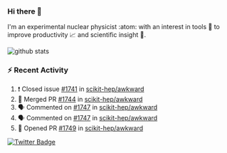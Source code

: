 ### Hi there 👋 

I'm an experimental nuclear physicist :atom: with an interest in tools :wrench: to improve productivity :chart_with_upwards_trend: and scientific insight :telescope:.

![github stats](https://github-readme-stats.vercel.app/api?username=agoose77&show_icons=true&hide_rank=true&hide_title=true&bg_color=30,e76445,904e95&text_color=efe3ec&icon_color=efe3ec)
<!--
**agoose77/agoose77** is a ✨ _special_ ✨ repository because its `README.md` (this file) appears on your GitHub profile.

Here are some ideas to get you started:

- 🔭 I’m currently working on ...
- 🌱 I’m currently learning ...
- 👯 I’m looking to collaborate on ...
- 🤔 I’m looking for help with ...
- 💬 Ask me about ...
- 📫 How to reach me: ...
- 😄 Pronouns: ...
- ⚡ Fun fact: ...
-->

### :zap: Recent Activity
<!--START_SECTION:activity-->
1. ❗️ Closed issue [#1741](https://github.com/scikit-hep/awkward/issues/1741) in [scikit-hep/awkward](https://github.com/scikit-hep/awkward)
2. 🎉 Merged PR [#1744](https://github.com/scikit-hep/awkward/pull/1744) in [scikit-hep/awkward](https://github.com/scikit-hep/awkward)
3. 🗣 Commented on [#1747](https://github.com/scikit-hep/awkward/issues/1747) in [scikit-hep/awkward](https://github.com/scikit-hep/awkward)
4. 🗣 Commented on [#1747](https://github.com/scikit-hep/awkward/issues/1747) in [scikit-hep/awkward](https://github.com/scikit-hep/awkward)
5. 💪 Opened PR [#1749](https://github.com/scikit-hep/awkward/pull/1749) in [scikit-hep/awkward](https://github.com/scikit-hep/awkward)
<!--END_SECTION:activity-->


[![Twitter Badge](https://img.shields.io/twitter/follow/agoose77?style=flat-square&logo=Twitter&logoColor=white&color=cornflowerblue)](https://twitter.com/agoose77)

